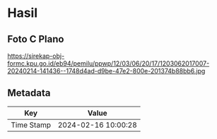 # Hasil

## Foto C Plano

https://sirekap-obj-formc.kpu.go.id/eb94/pemilu/ppwp/12/03/06/20/17/1203062017007-20240214-141436--1748d4ad-d9be-47e2-800e-201374b88bb6.jpg


## Metadata

| Key        | Value               |
| ---------- | ------------------- |
| Time Stamp | 2024-02-16 10:00:28 |



